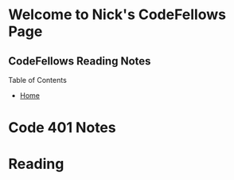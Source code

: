 # Welcome to Nick's CodeFellows Page
## CodeFellows Reading Notes

Table of Contents
* [Home](https://nickmagruder.github.io/reading-notes/)



# Code 401 Notes

# Reading 